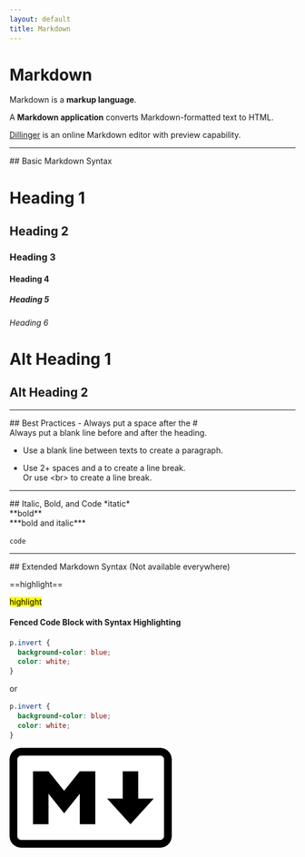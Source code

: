 ```yaml
---
layout: default
title: Markdown 
---
```


<h1>Markdown</h1>

Markdown is a **markup language**.

A **Markdown application** converts Markdown-formatted text to HTML.

[Dillinger](https://dillinger.io/) is an online Markdown editor with preview capability.

<hr>
## Basic Markdown Syntax

# Heading 1
## Heading 2
### Heading 3
#### Heading 4
##### Heading 5
###### Heading 6

Alt Heading 1
==================

Alt Heading 2
--------


<hr>
## Best Practices
- Always put a space after the #<br>
Always put a blank line before and after the heading.

- Use a blank line between texts to create a paragraph.

- Use 2+ spaces and a <return> to create a line break.<br>
Or use &lt;br&gt; to create a line break.

<hr>
## Italic, Bold, and Code
*itatic*<br>
**bold**<br>
***bold and italic***

`code`

<hr>
## Extended Markdown Syntax
(Not available everywhere)

==highlight==

<mark>highlight<mark>

#### Fenced Code Block with Syntax Highlighting

```css
p.invert {
  background-color: blue;
  color: white;
}
```

or 

~~~css
p.invert {
  background-color: blue;
  color: white;
}
~~~

<img class="large_picture" src="/images/Markdown.png" />
